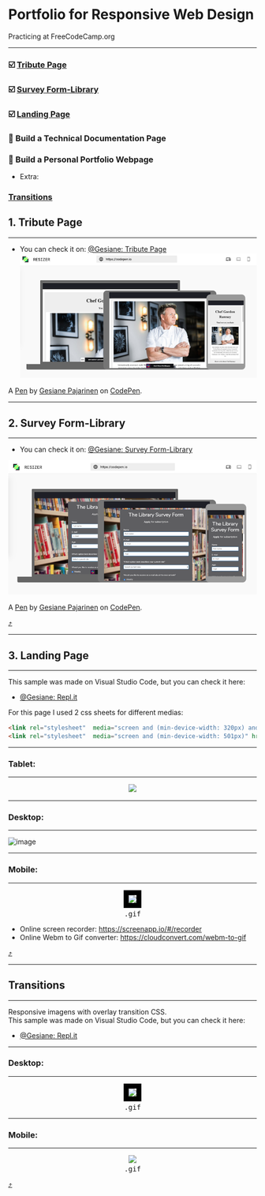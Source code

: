 # Portfolio for Responsive Web Design    
Practicing at FreeCodeCamp.org
***
### :ballot_box_with_check: [Tribute Page](#1-tribute-page)  
### :ballot_box_with_check: [Survey Form-Library](#2-survey-form-library)  
### :ballot_box_with_check: [Landing Page](#3-landing-page) 
### :black_square_button:  Build a Technical Documentation Page   
### :black_square_button:  Build a Personal Portfolio Webpage   

- Extra:   
### [Transitions](#transitions)   


## 1. Tribute Page 
------------------

- You can check it on: [@Gesiane: Tribute Page](https://codepen.io/Gesiane/full/povYbYw)   
![image](https://github.com/GePajarinen/FCC-ResponsiveWebDesign/blob/master/Build%20a%20Tribute%20Page/tribute.png?raw=true)   

A [Pen](https://codepen.io/Gesiane/pen/povYbYw) by [Gesiane Pajarinen](https://codepen.io/Gesiane) on [CodePen](https://codepen.io).



***
## 2. Survey Form-Library
------------------------
- You can check it on: [@Gesiane: Survey Form-Library](https://codepen.io/Gesiane/full/OJPevNz)   
 
 ![image](https://github.com/GePajarinen/FCC-ResponsiveWebDesign/blob/master/Build%20a%20Survey%20Form/Survey%20Form.png?raw=true)

A [Pen](https://codepen.io/Gesiane/pen/OJPevNz) by [Gesiane Pajarinen](https://codepen.io/Gesiane) on [CodePen](https://codepen.io).



[:arrow_heading_up:](#portfolio-for-responsive-web-design)
***
## 3. Landing Page
------------------------
This sample was made on Visual Studio Code, but you can check it here:   
- [@Gesiane: Repl.it](https://candies--gesiane.repl.co/)   

For this page I used 2 css sheets for different medias:  

```html
<link rel="stylesheet"  media="screen and (min-device-width: 320px) and (max-device-width: 500px)" href="styleMobile.css" />   
<link rel="stylesheet"  media="screen and (min-device-width: 501px)" href="styleMain.css" /> 
```

---
### Tablet:   
---   
<p align="center">
  <img src="https://github.com/GePajarinen/Responsive-Web-Design/blob/master/Landing%20Page/pad%20copy.png?raw=true">
</p>   

---   

### Desktop:   
---   
![image](https://github.com/GePajarinen/Responsive-Web-Design/blob/master/Landing%20Page/desktop.gif?raw=true)  

---   

### Mobile:   
---   
<p align="center">
 <kbd>
  <img src="https://github.com/GePajarinen/Responsive-Web-Design/blob/master/Landing%20Page/phone.gif?raw=true" style="border: 10px solid black">   
  <br>.gif
 </kbd>
</p>

- Online screen recorder: https://screenapp.io/#/recorder
- Online Webm to Gif converter: https://cloudconvert.com/webm-to-gif

[:arrow_heading_up:](#portfolio-for-responsive-web-design)
***
## Transitions
------------------------  
Responsive imagens with overlay transition CSS.   
This sample was made on Visual Studio Code, but you can check it here:   
- [@Gesiane: Repl.it](https://codepen.io/Gesiane/full/QWyKzqJ)   
---   
### Desktop:   
---  
<p align="center">
 <kbd>
  <img src="https://github.com/GePajarinen/Responsive-Web-Design/blob/master/Transition/video-laptop.gif?raw=true" style="border: 10px solid black" "width:100px">   
  <br>.gif
 </kbd>
</p>

---   

### Mobile:   
---  

<p align="center">
 <kbd>
  <img src="https://github.com/GePajarinen/Responsive-Web-Design/blob/master/Transition/video-mobile.gif?raw=true" style="border: 10px solid black,  width:50px">   
  <br>.gif
 </kbd>
</p>

[:arrow_heading_up:](#portfolio-for-responsive-web-design)
